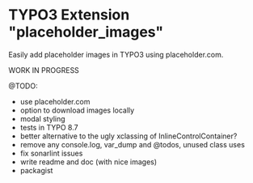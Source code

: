 # TYPO3 Extension "placeholder_images"
Easily add placeholder images in TYPO3 using placeholder.com.

WORK IN PROGRESS

@TODO:
- use placeholder.com
- option to download images locally
- modal styling
- tests in TYPO 8.7
- better alternative to the ugly xclassing of InlineControlContainer?
- remove any console.log, var_dump and @todos, unused class uses
- fix sonarlint issues 
- write readme and doc (with nice images)
- packagist